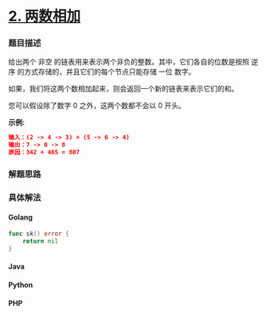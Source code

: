 # [2. 两数相加](https://leetcode-cn.com/problems/add-two-numbers/)


### 题目描述

给出两个 非空 的链表用来表示两个非负的整数。其中，它们各自的位数是按照 逆序 的方式存储的，并且它们的每个节点只能存储 一位 数字。

如果，我们将这两个数相加起来，则会返回一个新的链表来表示它们的和。

您可以假设除了数字 0 之外，这两个数都不会以 0 开头。

**示例:**

```json
输入：(2 -> 4 -> 3) + (5 -> 6 -> 4)
输出：7 -> 0 -> 8
原因：342 + 465 = 807
```

### 解题思路

### 具体解法

<!-- tabs:start -->

#### **Golang**
```go
func sk() error {
	return nil
}
```
#### **Java**

#### **Python**

#### **PHP**

<!-- tabs:end -->